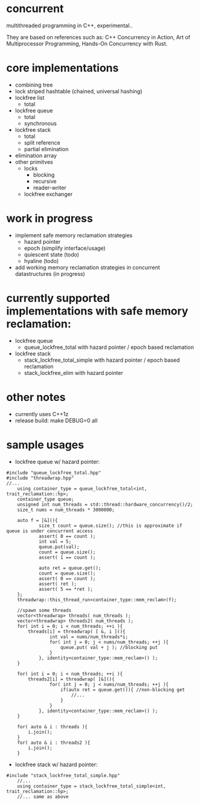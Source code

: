 # concurrent
multithreaded programming in C++, experimental..

They are based on references such as: C++ Concurrency in Action, Art of Multiprocessor Programming, Hands-On Concurrency with Rust.
  
# core implementations
  - combining tree
  - lock striped hashtable (chained, universal hashing)
  - lockfree list
    - total
  - lockfree queue
    - total
    - synchronous
  - lockfree stack
    - total
    - split reference
    - partial elimination
  - elimination array
  - other primitves
    - locks
      - blocking
      - recursive
      - reader-writer
    - lockfree exchanger

# work in progress
  - implement safe memory reclamation strategies
    - hazard pointer
    - epoch (simplify interface/usage)
	- quiescent state (todo)
	- hyaline (todo)
  - add working memory reclamation strategies in concurrent datastructures (in progress)

# currently supported implementations with safe memory reclamation:
  - lockfree queue
    - queue_lockfree_total with hazard pointer / epoch based reclamation
  - lockfree stack
    - stack_lockfree_total_simple with hazard pointer / epoch based reclamation
    - stack_lockfree_elim with hazard pointer

# other notes
  - currently uses C++1z
  - release build: make DEBUG=0 all

# sample usages
  - lockfree queue w/ hazard pointer:
```
#include "queue_lockfree_total.hpp"
#include "threadwrap.hpp"
//...
    using container_type = queue_lockfree_total<int, trait_reclamation::hp>;
    container_type queue;
    unsigned int num_threads = std::thread::hardware_concurrency()/2;
    size_t nums = num_threads * 3000000;
    
    auto f = [&](){
            size_t count = queue.size(); //this is approximate if queue is under concurrent access
            assert( 0 == count );
            int val = 5;
            queue.put(val);
            count = queue.size(); 
            assert( 1 == count );

            auto ret = queue.get();
            count = queue.size();
            assert( 0 == count );
            assert( ret );
            assert( 5 == *ret );
    };
    threadwrap::this_thread_run<container_type::mem_reclam>(f);

    //spawn some threads
    vector<threadwrap> threads( num_threads );
    vector<threadwrap> threads2( num_threads );    
    for( int i = 0; i < num_threads; ++i ){
        threads[i] = threadwrap( [ &, i ](){
                int val = nums/num_threads*i;
                for( int j = 0; j < nums/num_threads; ++j ){
                    queue.put( val + j ); //blocking put
                }
            }, identity<container_type::mem_reclam>() );
    }

    for( int i = 0; i < num_threads; ++i ){
        threads2[i] = threadwrap( [&](){
                for( int j = 0; j < nums/num_threads; ++j ){
                    if(auto ret = queue.get()){ //non-blocking get
                        //...
                    } 
                }
            }, identity<container_type::mem_reclam>() );
    }
  
    for( auto & i : threads ){
        i.join();
    }
    for( auto & i : threads2 ){
        i.join();
    }
```
  - lockfree stack w/ hazard pointer:
```
#include "stack_lockfree_total_simple.hpp"
    //...
    using container_type = stack_lockfree_total_simple<int, trait_reclamation::hp>;
    //... same as above
```  